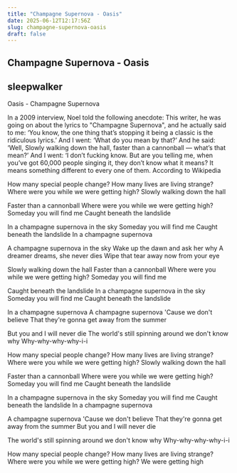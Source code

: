 ```yaml
---
title: "Champagne Supernova - Oasis"
date: 2025-06-12T12:17:56Z
slug: champagne-supernova-oasis
draft: false
---
```


## Champagne Supernova - Oasis

## sleepwalker

Oasis - Champagne Supernova

In a 2009 interview, Noel told the following anecdote:
 This writer, he was going on about the lyrics to "Champagne Supernova", and he actually said to me: ‘You know, the one thing that’s stopping it being a classic is the ridiculous lyrics.’ And I went: ‘What do you mean by that?’ And he said: ‘Well, Slowly walking down the hall, faster than a cannonball — what’s that mean?’ And I went: ‘I don’t fucking know. But are you telling me, when you’ve got 60,000 people singing it, they don’t know what it means? It means something different to every one of them.
According to Wikipedia​ 
 


 
How many special people change? 
 How many lives are living strange? 
 Where were you while we were getting high? 
 Slowly walking down the hall 

 Faster than a cannonball 
 Where were you while we were getting high? 
 Someday you will find me 
 Caught beneath the landslide 

 In a champagne supernova in the sky 
 Someday you will find me 
 Caught beneath the landslide 
 In a champagne supernova 

 A champagne supernova in the sky 
 Wake up the dawn and ask her why 
 A dreamer dreams, she never dies 
 Wipe that tear away now from your eye 

 Slowly walking down the hall 
 Faster than a cannonball 
 Where were you while we were getting high? 
 Someday you will find me 

 Caught beneath the landslide 
 In a champagne supernova in the sky 
 Someday you will find me 
 Caught beneath the landslide 

 In a champagne supernova 
 A champagne supernova 
 'Cause we don't believe 
 That they're gonna get away from the summer 

 But you and I will never die 
 The world's still spinning around we don't know why 
 Why-why-why-why-i-i 

 How many special people change? 
 How many lives are living strange? 
 Where were you while we were getting high? 
 Slowly walking down the hall 

 Faster than a cannonball 
 Where were you while we were getting high? 
 Someday you will find me 
 Caught beneath the landslide 

 In a champagne supernova in the sky 
 Someday you will find me 
 Caught beneath the landslide 
 In a champagne supernova 

 A champagne supernova 
 'Cause we don't believe 
 That they're gonna get away from the summer 
 But you and I will never die 

 The world's still spinning around we don't know why 
 Why-why-why-why-i-i 

 How many special people change? 
 How many lives are living strange? 
 Where were you while we were getting high? 
 We were getting high